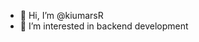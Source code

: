 - 👋 Hi, I’m @kiumarsR
- 👀 I’m interested in backend development

<!---
kiumarsR/kiumarsR is a ✨ special ✨ repository because its `README.md` (this file) appears on your GitHub profile.
You can click the Preview link to take a look at your changes.
--->
